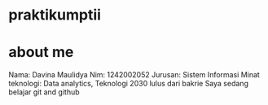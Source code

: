 # praktikumptii
# about me
Nama: Davina Maulidya
Nim: 1242002052
Jurusan: Sistem Informasi
Minat teknologi: Data analytics, Teknologi
2030 lulus dari bakrie
Saya sedang belajar git and github